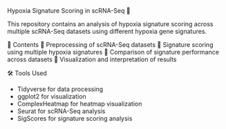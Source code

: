 Hypoxia Signature Scoring in scRNA-Seq 🔬

This repository contains an analysis of hypoxia signature scoring across multiple scRNA-Seq datasets using different hypoxia gene signatures.

📂 Contents
🔹 Preprocessing of scRNA-Seq datasets
🔹 Signature scoring using multiple hypoxia signatures
🔹 Comparison of signature performance across datasets
🔹 Visualization and interpretation of results

🛠 Tools Used
- Tidyverse for data processing
- ggplot2 for visualization
- ComplexHeatmap for heatmap visualization
- Seurat for scRNA-Seq analysis
- SigScores for signature scoring analysis

